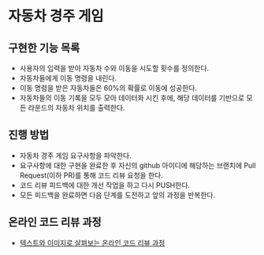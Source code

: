 # 자동차 경주 게임

## 구현한 기능 목록
- 사용자의 입력을 받아 자동차 수와 이동을 시도할 횟수를 정의한다.
- 자동차들에게 이동 명령을 내린다. 
- 이동 명령을 받은 자동차들은 60%의 확률로 이동에 성공한다.
- 자동차들의 이동 기록을 모두 모아 데이터화 시킨 후에, 해당 데이터를 기반으로 모든 라운드의 자동차 위치를 출력한다.

## 진행 방법
* 자동차 경주 게임 요구사항을 파악한다.
* 요구사항에 대한 구현을 완료한 후 자신의 github 아이디에 해당하는 브랜치에 Pull Request(이하 PR)를 통해 코드 리뷰 요청을 한다.
* 코드 리뷰 피드백에 대한 개선 작업을 하고 다시 PUSH한다.
* 모든 피드백을 완료하면 다음 단계를 도전하고 앞의 과정을 반복한다.

## 온라인 코드 리뷰 과정
* [텍스트와 이미지로 살펴보는 온라인 코드 리뷰 과정](https://github.com/next-step/nextstep-docs/tree/master/codereview)
